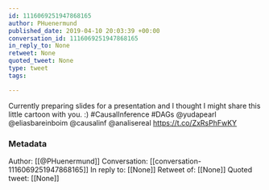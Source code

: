 ```yaml
---
id: 1116069251947868165
author: PHuenermund
published_date: 2019-04-10 20:03:39 +00:00
conversation_id: 1116069251947868165
in_reply_to: None
retweet: None
quoted_tweet: None
type: tweet
tags:

---
```


Currently preparing slides for a presentation and I thought I might share this little cartoon with you. :) #CausalInference #DAGs @yudapearl @eliasbareinboim @causalinf @analisereal https://t.co/ZxRsPhFwKY

### Metadata

Author: [[@PHuenermund]]
Conversation: [[conversation-1116069251947868165]]
In reply to: [[None]]
Retweet of: [[None]]
Quoted tweet: [[None]]
